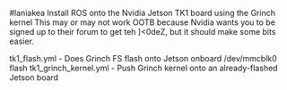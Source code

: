 #laniakea
Install ROS onto the Nvidia Jetson TK1 board using the Grinch kernel
This may or may not work OOTB because Nvidia wants you to be signed up to their forum to get teh ]<0deZ, but it should make some bits easier. 

tk1_flash.yml - Does Grinch FS flash onto Jetson onboard /dev/mmcblk0 flash
tk1_grinch_kernel.yml - Push Grinch kernel onto an already-flashed Jetson board
